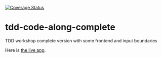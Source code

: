 [![Coverage Status](https://coveralls.io/repos/github/EDGENortheastern/tdd-code-along-complete/badge.svg?branch=main)](https://coveralls.io/github/EDGENortheastern/tdd-code-along-complete?branch=main)

# tdd-code-along-complete
TDD workshop complete version with some frontend and input boundaries

Here is [the live app](https://edgenortheastern.github.io/tdd-code-along-complete/).
